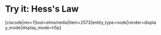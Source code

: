 # Try it: Hess's Law

[ciscode|rev=1|tool=elmsmedia|item=2573|entity_type=node|render=display_mode|display_mode=h5p]

<houck-math> </houck-math>